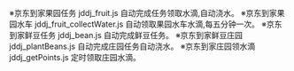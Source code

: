 ※京东到家果园任务 jddj_fruit.js 自动完成任务领取水滴,自动浇水。
※京东到家果园水车 jddj_fruit_collectWater.js 自动领取果园水车水滴,每五分钟一次。
※京东到家鲜豆任务 jddj_bean.js 自动完成鲜豆任务。
※京东到家鲜豆庄园 jddj_plantBeans.js 自动完成庄园任务自动浇水。
※京东到家庄园领水滴 jddj_getPoints.js 定时领取庄园水滴。
